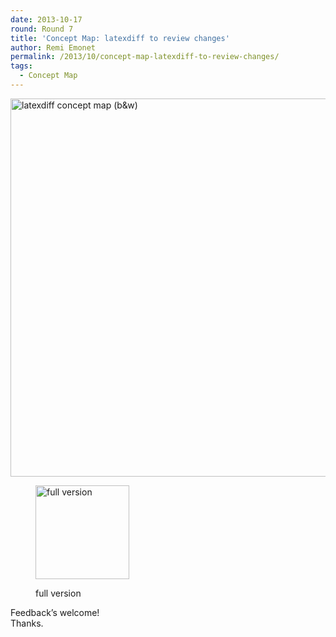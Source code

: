 ```yaml
---
date: 2013-10-17
round: Round 7
title: 'Concept Map: latexdiff to review changes'
author: Remi Emonet
permalink: /2013/10/concept-map-latexdiff-to-review-changes/
tags:
  - Concept Map
---
```

[<img alt="latexdiff concept map (b&w)" src="http://files.software-carpentry.org/training-course/2013/10/export-2-small.png" width="800" height="605" />][1]<figure id="attachment_4840" style="width: 150px;" class="wp-caption alignnone">

[<img class="size-thumbnail wp-image-4840" alt="full version" src="http://files.software-carpentry.org/training-course/2013/10/export-1-150x150.png" width="150" height="150" />][2]<figcaption class="wp-caption-text">full version</figcaption></figure> 
Feedback&#8217;s welcome!  
Thanks.

 [1]: http://files.software-carpentry.org/training-course/2013/10/export-2-small.png
 [2]: http://files.software-carpentry.org/training-course/2013/10/export-1.png
